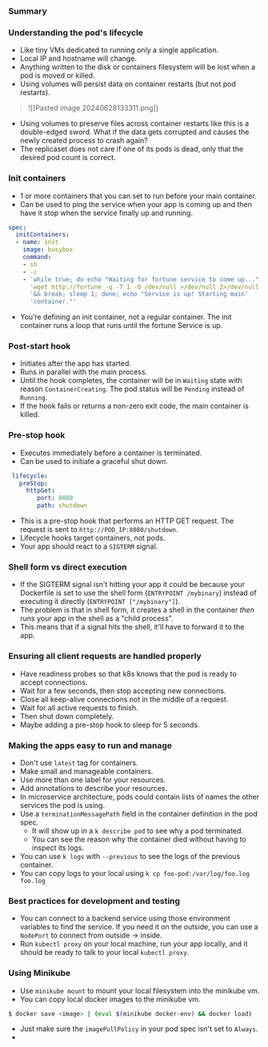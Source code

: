 ### Summary


### Understanding the pod's lifecycle
- Like tiny VMs dedicated to running only a single application.
- Local IP and hostname will change.
- Anything written to the disk or containers filesystem will be lost when a pod is moved or killed.
- Using volumes will persist data on container restarts (but not pod restarts).

>![[Pasted image 20240628133311.png]]

- Using volumes to preserve files across container restarts like this is a double-edged sword. What if the data gets corrupted and causes the newly created process to crash again?
- The replicaset does not care if one of its pods is dead, only that the desired pod count is correct.

### Init containers
- 1 or more containers that you can set to run before your main container.
- Can be used to ping the service when your app is coming up and then have it stop when the service finally up and running.

```yaml
spec:
  initContainers:
  - name: init
    image: busybox
    command:
    - sh
    - -c
	- 'while true; do echo "Waiting for fortune service to come up...";
	  'wget http://fortune -q -T 1 -O /dev/null >/dev/null 2>/dev/null
	  '&& break; sleep 1; done; echo "Service is up! Starting main'
	  'container."'
```

- You’re defining an init container, not a regular container. The init container runs a loop that runs until the fortune Service is up.

### Post-start hook
- Initiates after the app has started.
- Runs in parallel with the main process.
- Until the hook completes, the container will be in `Waiting` state with reason `ContainerCreating`. The pod status will be `Pending` instead of `Running`.
- If the hook fails or returns a non-zero exit code, the main container is killed.

### Pre-stop hook
- Executes immediately before a container is terminated.
- Can be used to initiate a graceful shut down.

```yaml
 lifecycle:
   preStop:
     httpGet:
        port: 8080
        path: shutdown
```

- This is a pre-stop hook that performs an HTTP GET request. The request is sent to `http://POD_IP:8080/shutdown`.
- Lifecycle hooks target containers, not pods.
- Your app should react to a `SIGTERM` signal.

### Shell form vs direct execution
- If the SIGTERM signal isn't hitting your app it could be because your Dockerfile is set to use the shell form (`ENTRYPOINT /mybinary`) instead of executing it directly (`ENTRYPOINT ["/mybinary"]`).
- The problem is that in shell form, it creates a shell in the container _then_ runs your app in the shell as a "child process".
- This means that if a signal hits the shell, it'll have to forward it to the app.

### Ensuring all client requests are handled properly
- Have readiness probes so that k8s knows that the pod is ready to accept connections.
- Wait for a few seconds, then stop accepting new connections.  
- Close all keep-alive connections not in the middle of a request. 
- Wait for all active requests to finish. 
- Then shut down completely.
- Maybe adding a pre-stop hook to sleep for 5 seconds.

### Making the apps easy to run and manage
- Don't use `latest` tag for containers.
- Make small and manageable containers.
- Use more than one label for your resources.
- Add annotations to describe your resources.
- In microservice architecture, pods could contain lists of names the other services the pod is using.
- Use a `terminationMessagePath` field in the container definition in the pod spec.
	- It will show up in a `k describe pod` to see why a pod terminated.
	- You can see the reason why the container died without having to inspect its logs.
- You can use `k logs` with `--previous` to see the logs of the previous container.
- You can copy logs to your local using `k cp foo-pod:/var/log/foo.log foo.log`

### Best practices for development and testing
- You can connect to a backend service using those environment variables to find the service. If you need it on the outside, you can use a `NodePort` to connect from outside -> inside.
- Run `kubectl proxy` on your local machine, run your app locally, and it should be ready to talk to your local `kubectl proxy`.

### Using Minikube
- Use `minikube mount` to mount your local filesystem into the minikube vm.
- You can copy local docker images to the minikube vm.

```bash
$ docker save <image> | (eval $(minikube docker-env) && docker load)
```

- Just make sure the `imagePullPolicy` in your pod spec isn't set to `Always`.
- 